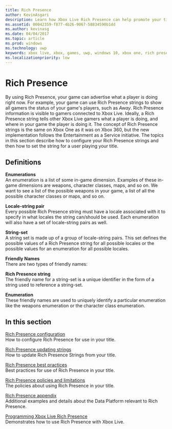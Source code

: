 ```yaml
---
title: Rich Presence
author: KevinAsgari
description: Learn how Xbox Live Rich Presence can help promote your title.
ms.assetid: 00042359-f877-4b26-9067-58834590b1dd
ms.author: kevinasg
ms.date: 04/04/2017
ms.topic: article
ms.prod: windows
ms.technology: uwp
keywords: xbox live, xbox, games, uwp, windows 10, xbox one, rich presence
ms.localizationpriority: low
---
```


# Rich Presence

By using Rich Presence, your game can advertise what a player is doing right now. For example, your game can use Rich Presence strings to show all gamers the status of your game's players, such as *Away*. Rich Presence information is visible to gamers connected to Xbox Live. Ideally, a Rich Presence string tells other Xbox Live gamers what a player is doing, and where in your game the player is doing it. The concept of Rich Presence strings is the same on Xbox One as it was on Xbox 360, but the new implementation follows the Entertainment as a Service initiative. The topics in this section describe how to configure your Rich Presence strings and then how to set the string for a user playing your title.


## Definitions

**Enumerations**  
An enumeration is a list of some in-game dimension. Examples of these in-game dimensions are weapons, character classes, maps, and so on. We want to see a list of the possible weapons in your game, a list of all the possible character classes or maps, and so on.

**Locale-string pair**  
Every possible Rich Presence string must have a locale associated with it to specify in what locales the string can/should be used. Each enumeration will also have a set of locale-string pairs as well.

**String-set**  
A string set is made up of a group of locale-string pairs. This set defines the possible values of a Rich Presence string for all possible locales or the possible values for an enumeration for all possible locales.

**Friendly Names**  
There are two types of friendly names:

**Rich Presence string**  
The friendly name for a string-set is a unique identifier in the form of a string used to reference a string-set.

**Enumeration**  
These friendly names are used to uniquely identify a particular enumeration like the weapons enumeration or the character class enumeration.


## In this section

[Rich Presence configuration](rich-presence-strings-configuration.md)  
How to configure Rich Presence for use in your title.

[Rich Presence updating strings](rich-presence-strings-updating-strings.md)  
How to update Rich Presence Strings from your title.

[Rich Presence best practices](rich-presence-strings-best-practices.md)  
Best practices for use of Rich Presence in your title.

[Rich Presence policies and limitations](rich-presence-strings-policies-and-limitations.md)  
The policies about using Rich Presence in your title.

[Rich Presence appendix](rich-presence-strings-appendix.md)  
Additional examples and details about the Data Platform relevant to Rich Presence.

[Programming Xbox Live Rich Presence](programming-rich-presence.md)  
Demonstrates how to use Rich Presence with Xbox Live.
